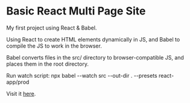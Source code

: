 # Basic React Multi Page Site

My first project using React & Babel.

Using React to create HTML elements dynamically in JS, and Babel to compile the JS to work in the browser.

Babel converts files in the src/ directory to browser-compatible JS, and places them in the root directory. 

Run watch script:
  npx babel --watch src --out-dir . --presets react-app/prod

Visit it [here](https://determined-archimedes-9cfb95.netlify.app/).